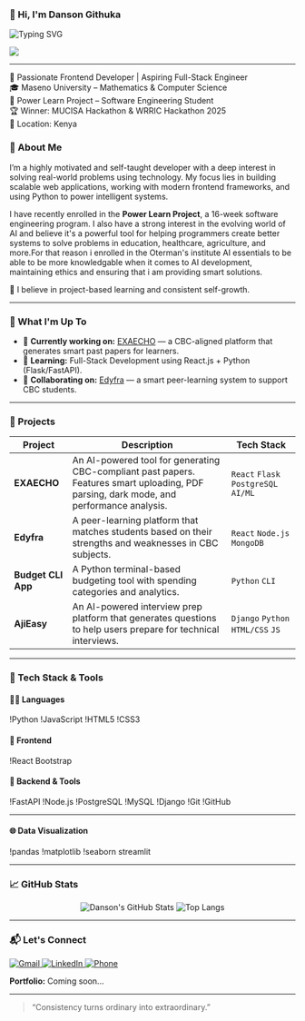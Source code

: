 ### 👋 Hi, I'm Danson Githuka

<p align="left">
  <img src="https://readme-typing-svg.herokuapp.com?font=Fira+Code&size=30&duration=4000&pause=500&color=F7DF1E&width=435&lines=I'm+a+Software+Engineer;I'm+a+Full-Stack+Developer;I'm+a+Python+Enthusiast" alt="Typing SVG" />
</p>

<p align="left">
  <a href="https://skillicons.dev">
    <img src="https://skillicons.dev/icons?i=python,django,fastapi,js,react,nodejs,html,css,postgresql,mysql,git,pandas,streamlit,scikitlearn" />
  </a>
</p>

---

🚀 Passionate Frontend Developer | Aspiring Full-Stack Engineer  
🎓 Maseno University – Mathematics & Computer Science  
🚀 Power Learn Project – Software Engineering Student  
🏆 Winner: MUCISA Hackathon & WRRIC Hackathon 2025  
📍 Location: Kenya

### 🧠 About Me

I’m a highly motivated and self-taught developer with a deep interest in solving real-world problems using technology. My focus lies in building scalable web applications, working with modern frontend frameworks, and using Python to power intelligent systems.

I have recently enrolled in the **Power Learn Project**, a 16-week software engineering program. I also have a strong interest in the evolving world of AI and believe it's a powerful tool for helping programmers create better systems to solve problems in education, healthcare, agriculture, and more.For that reason i enrolled in the Oterman's institute AI essentials to be able to be more knowledgable when it comes to AI development, maintaining ethics and ensuring that i am providing smart solutions.

🧩 I believe in project-based learning and consistent self-growth.

---

### 🚀 What I'm Up To

- 🔭 **Currently working on:** [EXAECHO](https://github.com/DanEinstein/echo-gen-studio) — a CBC-aligned platform that generates smart past papers for learners.
- 🌱 **Learning:** Full-Stack Development using React.js + Python (Flask/FastAPI).
- 👯 **Collaborating on:** [Edyfra](https://github.com/Danson-G/Edyfra) — a smart peer-learning system to support CBC students.

---

### 💼 Projects

| Project       | Description                                                                                                                            | Tech Stack                               |
|---------------|----------------------------------------------------------------------------------------------------------------------------------------|------------------------------------------|
| **EXAECHO**   | An AI-powered tool for generating CBC-compliant past papers. Features smart uploading, PDF parsing, dark mode, and performance analysis. | `React` `Flask` `PostgreSQL` `AI/ML`     |
| **Edyfra**    | A peer-learning platform that matches students based on their strengths and weaknesses in CBC subjects.                                  | `React` `Node.js` `MongoDB`              |
| **Budget CLI App** | A Python terminal-based budgeting tool with spending categories and analytics.                                                       | `Python` `CLI`                           |
| **AjiEasy**   | An AI-powered interview prep platform that generates questions to help users prepare for technical interviews.                           | `Django` `Python` `HTML/CSS` `JS`        |

---

### 🧰 Tech Stack & Tools

#### 👨‍💻 Languages
!Python
!JavaScript
!HTML5
!CSS3

#### 🚀 Frontend
!React
Bootstrap


#### 🧠 Backend & Tools
!FastAPI
!Node.js
!PostgreSQL
!MySQL
!Django
!Git
!GitHub

---
#### 🌐 Data Visualization
!pandas
!matplotlib
!seaborn
streamlit


---

### 📈 GitHub Stats

<p align="center">
  <img src="https://github-readme-stats.vercel.app/api?username=DanEinstein&show_icons=true&theme=radical&rank_icon=github" alt="Danson's GitHub Stats" />
  <img src="https://github-readme-stats.vercel.app/api/top-langs/?username=DanEinstein&layout=compact&theme=radical" alt="Top Langs" />
</p>

---

### 📬 Let's Connect

<p align="left">
  <a href="mailto:githukadanson23@gmail.com">
    <img src="https://img.shields.io/badge/Gmail-D14836?style=for-the-badge&logo=gmail&logoColor=white" alt="Gmail"/>
  </a>
  <a href="https://www.linkedin.com/in/danson-githuka/">
    <img src="https://img.shields.io/badge/LinkedIn-0077B5?style=for-the-badge&logo=linkedin&logoColor=white" alt="LinkedIn"/>
  </a>
  <a href="tel:+254712484071">
    <img src="https://img.shields.io/badge/Phone-0712484071-green?style=for-the-badge&logo=whatsapp&logoColor=white" alt="Phone"/>
  </a>
</p>

**Portfolio:** Coming soon...

---

> “Consistency turns ordinary into extraordinary.”